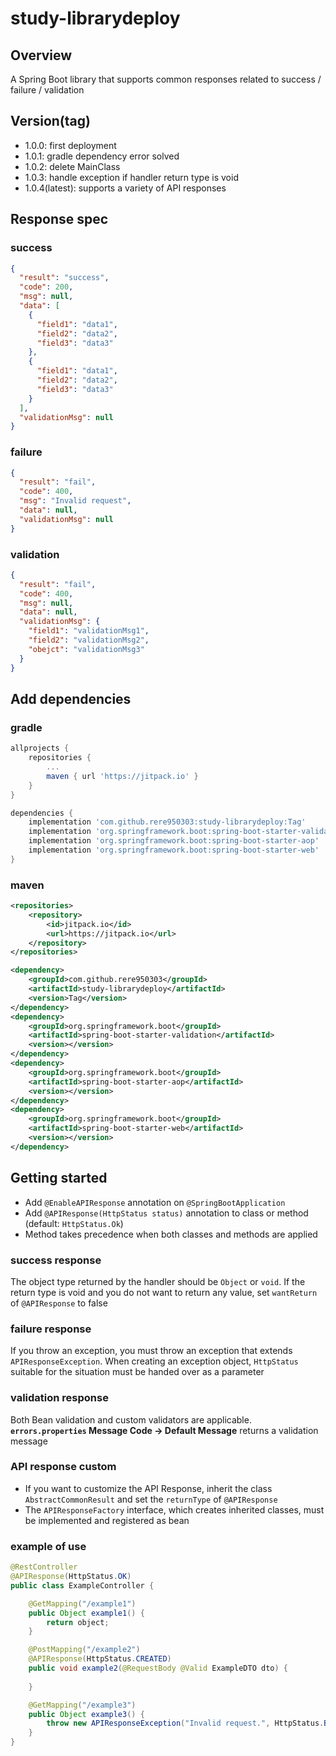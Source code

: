 # study-librarydeploy
## Overview
A Spring Boot library that supports common responses related to success / failure / validation

## Version(tag)
- 1.0.0: first deployment
- 1.0.1: gradle dependency error solved
- 1.0.2: delete MainClass
- 1.0.3: handle exception if handler return type is void
- 1.0.4(latest): supports a variety of API responses

## Response spec
### success
```json
{
  "result": "success",
  "code": 200,
  "msg": null,
  "data": [
    {
      "field1": "data1",
      "field2": "data2",
      "field3": "data3"
    },
    {
      "field1": "data1",
      "field2": "data2",
      "field3": "data3"
    }
  ],
  "validationMsg": null
}
```

### failure
```json
{
  "result": "fail",
  "code": 400,
  "msg": "Invalid request",
  "data": null,
  "validationMsg": null
}
```

### validation
```json
{
  "result": "fail",
  "code": 400,
  "msg": null,
  "data": null,
  "validationMsg": {
    "field1": "validationMsg1",
    "field2": "validationMsg2",
    "obejct": "validationMsg3"
  }
}
```

## Add dependencies
### gradle
```groovy
allprojects {
	repositories {
		...
		maven { url 'https://jitpack.io' }
	}
}

dependencies {
	implementation 'com.github.rere950303:study-librarydeploy:Tag'
	implementation 'org.springframework.boot:spring-boot-starter-validation'
	implementation 'org.springframework.boot:spring-boot-starter-aop'
	implementation 'org.springframework.boot:spring-boot-starter-web'
}
```

### maven
```xml
<repositories>
	<repository>
		<id>jitpack.io</id>
		<url>https://jitpack.io</url>
	</repository>
</repositories>

<dependency>
	<groupId>com.github.rere950303</groupId>
	<artifactId>study-librarydeploy</artifactId>
	<version>Tag</version>
</dependency>
<dependency>
    <groupId>org.springframework.boot</groupId>
    <artifactId>spring-boot-starter-validation</artifactId>
    <version></version>
</dependency>
<dependency>
    <groupId>org.springframework.boot</groupId>
    <artifactId>spring-boot-starter-aop</artifactId>
    <version></version>
</dependency>
<dependency>
    <groupId>org.springframework.boot</groupId>
    <artifactId>spring-boot-starter-web</artifactId>
    <version></version>
</dependency>
```

## Getting started
- Add `@EnableAPIResponse` annotation on `@SpringBootApplication`
- Add `@APIResponse(HttpStatus status)` annotation to class or method (default: `HttpStatus.Ok`)
- Method takes precedence when both classes and methods are applied

### success response
The object type returned by the handler should be `Object` or `void`. If the return type is void and you do not want to return any value, set `wantReturn` of `@APIResponse` to false 

### failure response
If you throw an exception, you must throw an exception that extends `APIResponseException`. When creating an exception object, `HttpStatus` suitable for the situation must be handed over as a parameter

### validation response
Both Bean validation and custom validators are applicable. **`errors.properties` Message Code -> Default Message** returns a validation message

### API response custom
- If you want to customize the API Response, inherit the class `AbstractCommonResult` and set the `returnType` of `@APIResponse`
- The `APIResponseFactory` interface, which creates inherited classes, must be implemented and registered as bean

### example of use
```java
@RestController
@APIResponse(HttpStatus.OK)
public class ExampleController {

    @GetMapping("/example1")
    public Object example1() {
        return object;
    }

    @PostMapping("/example2")
    @APIResponse(HttpStatus.CREATED)
    public void example2(@RequestBody @Valid ExampleDTO dto) {
        
    }

    @GetMapping("/example3")
    public Object example3() {
        throw new APIResponseException("Invalid request.", HttpStatus.BAD_REQUEST);
    }
}
```
